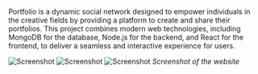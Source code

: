 Portfolio is a dynamic social network designed to empower individuals in the creative fields by providing a platform to create and share their portfolios. This project combines modern web technologies, including MongoDB for the database, Node.js for the backend, and React for the frontend, to deliver a seamless and interactive experience for users. 

![Screenshot](assets/posts/2013-11-10-portfolio/1.webp "Screenshot")
![Screenshot](assets/posts/2013-11-10-portfolio/2.webp "Screenshot")
![Screenshot](assets/posts/2013-11-10-portfolio/3.webp "Screenshot")
*Screenshot of the website*

